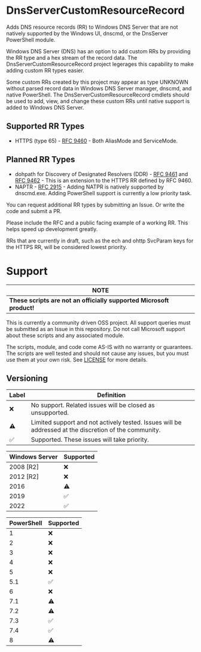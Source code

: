 # DnsServerCustomResourceRecord
Adds DNS resource records (RR) to Windows DNS Server that are not natively supported by the Windows UI, dnscmd, or the DnsServer PowerShell module.

Windows DNS Server (DNS) has an option to add custom RRs by providing the RR type and a hex stream of the record data. The DnsServerCustomResourceRecord project legerages this capability to make adding custom RR types easier.

Some custom RRs created by this project may appear as type UNKNOWN without parsed record data in Windows DNS Server manager, dnscmd, and native PowerShell. The DnsServerCustomResourceRecord cmdlets should be used to add, view, and change these custom RRs until native support is added to Windows DNS Server.

## Supported RR Types

- HTTPS (type 65) - [RFC 9460](https://www.rfc-editor.org/rfc/rfc9460.html "RFC 9460 - Service Binding and Parameter Specification via the DNS (SVCB and HTTPS Resource Records)") - Both AliasMode and ServiceMode.

## Planned RR Types

- dohpath for Discovery of Designated Resolvers (DDR) - [RFC 9461](https://www.rfc-editor.org/rfc/rfc9461.html "RFC 9461 - Service Binding Mapping for DNS Servers") and [RFC 9462](https://www.rfc-editor.org/rfc/rfc9462.html "RFC 9462 - Discovery of Designated Resolvers") - This is an extension to the HTTPS RR defined by RFC 9460.
- NAPTR - [RFC 2915](https://www.rfc-editor.org/rfc/rfc2915.html "RFC-2915 - The Naming Authority Pointer (NAPTR) DNS Resource Record") - Adding NATPR is natively supported by dnscmd.exe. Adding PowerShell support is currently a low priority task.

You can request additional RR types by submitting an Issue. Or write the code and submit a PR.

Please include the RFC and a public facing example of a working RR. This helps speed up development greatly.

RRs that are currently in draft, such as the ech and ohttp SvcParam keys for the HTTPS RR, will be considered lowest priority.

# Support

|**NOTE**|
|----------------|
|**These scripts are not an officially supported Microsoft product!**|

This is currently a community driven OSS project. All support queries must be submitted as an Issue in this repository. Do not call Microsoft support about these scripts and any associated module.

The scripts, module, and code come AS-IS with no warranty or guarantees. The scripts are well tested and should not cause any issues, but you must use them at your own risk. See [LICENSE](../main/LICENSE) for more details.

## Versioning


| Label | Definition |
|-------|------------|
| :x: | No support. Related issues will be closed as unsupported. |
| ⚠️  | Limited support and not actively tested. Issues will be addressed at the discretion of the community. |
| :white_check_mark: | Supported. These issues will take priority. |

|Windows Server| Supported |
|--------------|-----------|
| 2008 [R2] | :x: |
| 2012 [R2] | :x: |
| 2016      | ⚠️ |
| 2019      | :white_check_mark: |
| 2022      | :white_check_mark: |

| PowerShell | Supported |
|------------|-----------|
| 1 | :x: |
| 2 | :x: |
| 3 | :x: |
| 4 | :x: |
| 5 | :x: |
| 5.1 | :white_check_mark: |
| 6 | :x: |
| 7.1 | ⚠️ |
| 7.2 | ⚠️ |
| 7.3 | :white_check_mark: |
| 7.4 | :white_check_mark: |
| 8 | ⚠️ |

